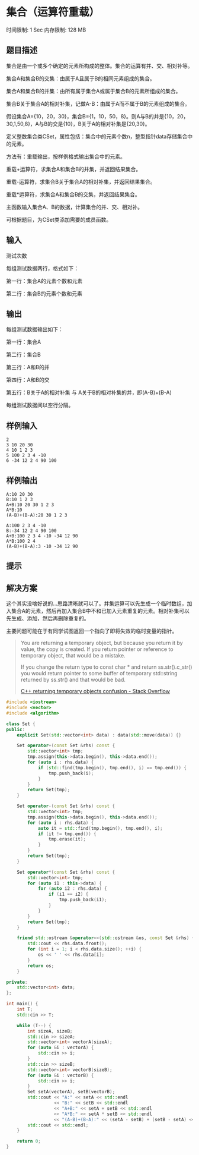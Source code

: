 # 集合（运算符重载）
时间限制: 1 Sec  内存限制: 128 MB

## 题目描述
集合是由一个或多个确定的元素所构成的整体。集合的运算有并、交、相对补等。

集合A和集合B的交集：由属于A且属于B的相同元素组成的集合。

集合A和集合B的并集：由所有属于集合A或属于集合B的元素所组成的集合。

集合B关于集合A的相对补集，记做A-B：由属于A而不属于B的元素组成的集合。

假设集合A={10，20，30}，集合B={1，10，50，8}。则A与B的并是{10，20，30,1,50,8}，A与B的交是{10}，B关于A的相对补集是{20,30}。

定义整数集合类CSet，属性包括：集合中的元素个数n，整型指针data存储集合中的元素。

方法有：重载输出，按样例格式输出集合中的元素。

重载+运算符，求集合A和集合B的并集，并返回结果集合。

重载-运算符，求集合B关于集合A的相对补集，并返回结果集合。

重载*运算符，求集合A和集合B的交集，并返回结果集合。

主函数输入集合A、B的数据，计算集合的并、交、相对补。

可根据题目，为CSet类添加需要的成员函数。

## 输入
测试次数

每组测试数据两行，格式如下：

第一行：集合A的元素个数和元素

第二行：集合B的元素个数和元素

## 输出
每组测试数据输出如下：

第一行：集合A

第二行：集合B

第三行：A和B的并

第四行：A和B的交

第五行：B关于A的相对补集 与 A关于B的相对补集的并，即(A-B)+(B-A)

每组测试数据间以空行分隔。

## 样例输入
    2
    3 10 20 30
    4 10 1 2 3
    5 100 2 3 4 -10
    6 -34 12 2 4 90 100

## 样例输出
    A:10 20 30
    B:10 1 2 3
    A+B:10 20 30 1 2 3
    A*B:10
    (A-B)+(B-A):20 30 1 2 3
    
    A:100 2 3 4 -10
    B:-34 12 2 4 90 100
    A+B:100 2 3 4 -10 -34 12 90
    A*B:100 2 4
    (A-B)+(B-A):3 -10 -34 12 90

## 提示

## 解决方案
这个其实没啥好说的...思路清晰就可以了。并集运算可以先生成一个临时数组，加入集合A的元素，然后再加入集合B中不和已加入元素重复的元素。相对补集可以先生成、添加，然后再删除重复的。

主要问题可能在于有同学试图返回一个指向了即将失效的临时变量的指针。

> You are returning a temporary object, but because you return it by value, the copy is created. If you return pointer or reference to temporary object, that would be a mistake.
> 
> If you change the return type to const char * and return ss.str().c_str() you would return pointer to some buffer of temporary std::string returned by ss.str() and that would be bad.
>
> [C++ returning temporary objects confusion - Stack Overflow](https://stackoverflow.com/questions/12952295/c-returning-temporary-objects-confusion)

``` cpp
#include <iostream>
#include <vector>
#include <algorithm>

class Set {
public:
    explicit Set(std::vector<int> data) : data(std::move(data)) {}

    Set operator+(const Set &rhs) const {
        std::vector<int> tmp;
        tmp.assign(this->data.begin(), this->data.end());
        for (auto i : rhs.data) {
            if (std::find(tmp.begin(), tmp.end(), i) == tmp.end()) {
                tmp.push_back(i);
            }
        }
        return Set(tmp);
    }

    Set operator-(const Set &rhs) const {
        std::vector<int> tmp;
        tmp.assign(this->data.begin(), this->data.end());
        for (auto i : rhs.data) {
            auto it = std::find(tmp.begin(), tmp.end(), i);
            if (it != tmp.end()) {
                tmp.erase(it);
            }
        }
        return Set(tmp);
    }

    Set operator*(const Set &rhs) const {
        std::vector<int> tmp;
        for (auto i1 : this->data) {
            for (auto i2 : rhs.data) {
                if (i1 == i2) {
                    tmp.push_back(i1);
                }
            }
        }
        return Set(tmp);
    }

    friend std::ostream &operator<<(std::ostream &os, const Set &rhs) {
        std::cout << rhs.data.front();
        for (int i = 1; i < rhs.data.size(); ++i) {
            os << ' ' << rhs.data[i];
        }
        return os;
    }

private:
    std::vector<int> data;
};

int main() {
    int T;
    std::cin >> T;

    while (T--) {
        int sizeA, sizeB;
        std::cin >> sizeA;
        std::vector<int> vectorA(sizeA);
        for (auto &i : vectorA) {
            std::cin >> i;
        }
        std::cin >> sizeB;
        std::vector<int> vectorB(sizeB);
        for (auto &i : vectorB) {
            std::cin >> i;
        }
        Set setA(vectorA), setB(vectorB);
        std::cout << "A:" << setA << std::endl
                  << "B:" << setB << std::endl
                  << "A+B:" << setA + setB << std::endl
                  << "A*B:" << setA * setB << std::endl
                  << "(A-B)+(B-A):" << (setA - setB) + (setB - setA) << std::endl;
        std::cout << std::endl;
    }

    return 0;
}

```
